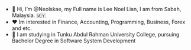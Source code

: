 - 👋 Hi, I’m @Neolskae, my Full name is Lee Noel Lian, I am from Sabah, Malaysia.  🇲🇾
- ❤️ Im interested in Finance, Accounting, Programming, Business, Forex and etc.
- 📖 I am studying in Tunku Abdul Rahman University College, pursuing Bachelor Degree in Software System Development


<!---
Neolskae/Neolskae is a ✨ special ✨ repository because its `README.md` (this file) appears on your GitHub profile.
You can click the Preview link to take a look at your changes.
--->

